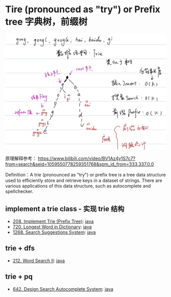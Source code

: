 # Tire (pronounced as "try") or Prefix tree 字典树，前缀树

![alt_text](./images/trie_data_structure.jpg)

原理解释参考：
https://www.bilibili.com/video/BV1Az4y1S7c7?from=search&seid=1059550778259351768&spm_id_from=333.337.0.0

Definition：A trie (pronounced as "try") or prefix tree is a tree data structure used to efficiently store and retrieve keys in a dataset of strings. There are various applications of this data structure, such as autocomplete and spellchecker.

## implement a trie class - 实现 trie 结构

- [208. Implement Trie (Prefix Tree)](https://leetcode.com/problems/implement-trie-prefix-tree/):
  [java](/solution_java/0208_Implement_Trie.java)
- [720. Longest Word in Dictionary](https://leetcode.com/problems/longest-word-in-dictionary/):
  [java](/solution_java/0720_Longest_Word_in_Dictionary.java)
- [1268. Search Suggestions System](https://leetcode.com/problems/search-suggestions-system/):
  [java](/solution_java/1268_Search_Suggestions_System.md)

## trie + dfs

- [212. Word Search II](https://leetcode.com/problems/word-search-ii/):
  [java](/solution_java/0212_Word_Search_II.java)

## trie + pq

- [642. Design Search Autocomplete System](https://leetcode.com/problems/design-search-autocomplete-system/):
  [java](/solution_java/0642_Design_Search_Autocomplete_System.md)
